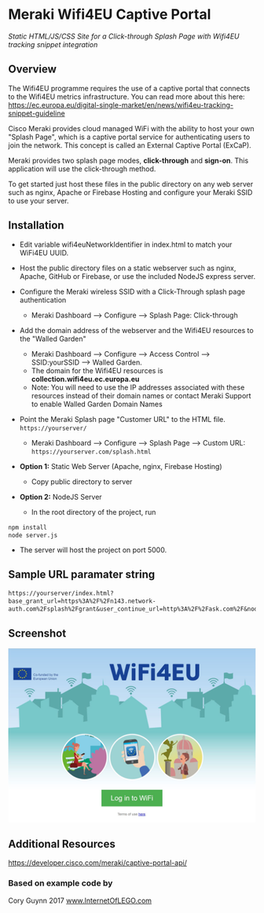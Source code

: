 
#  Meraki Wifi4EU Captive Portal
*Static HTML/JS/CSS Site for a Click-through Splash Page with Wifi4EU tracking snippet integration*




## Overview
The Wifi4EU programme requires the use of a captive portal that connects to the Wifi4EU metrics infrastructure. You can read more about this here: https://ec.europa.eu/digital-single-market/en/news/wifi4eu-tracking-snippet-guideline

Cisco Meraki provides cloud managed WiFi with the ability to host your own "Splash Page", which is a captive portal service for authenticating users to join the network. This concept is called an External Captive Portal (ExCaP). 

Meraki provides two splash page modes, **click-through** and **sign-on**. This application will use the click-through method.

To get started just host these files in the public directory on any web server such as nginx, Apache or Firebase Hosting and configure your Meraki SSID to use your server. 

## Installation
* Edit variable wifi4euNetworkIdentifier in index.html to match your WiFi4EU UUID.
* Host the public directory files on a static webserver such as nginx, Apache, GitHub or Firebase, or use the included NodeJS express server. 
* Configure the Meraki wireless SSID with a Click-Through splash page authentication
    * Meraki Dashboard --> Configure --> Splash Page: Click-through
* Add the domain address of the webserver and the Wifi4EU resources to the "Walled Garden" 
    * Meraki Dashboard --> Configure --> Access Control --> SSID:yourSSID --> Walled Garden.
    * The domain for the Wifi4EU resources is **collection.wifi4eu.ec.europa.eu**
    * Note: You will need to use the IP addresses associated with these resources instead of their domain names or contact Meraki Support to enable Walled Garden Domain Names
* Point the Meraki Splash page "Customer URL" to the HTML file. `https://yourserver/`
    * Meraki Dashboard --> Configure --> Splash Page --> Custom URL: `https://yourserver.com/splash.html`

* **Option 1:** Static Web Server 
(Apache, nginx, Firebase Hosting)
   * Copy public directory to server
* **Option 2:** NodeJS Server
   * In the root directory of the project, run 
```
npm install
node server.js
```
- The server will host the project on port 5000.


## Sample URL paramater string
```
https://yourserver/index.html?base_grant_url=https%3A%2F%2Fn143.network-auth.com%2Fsplash%2Fgrant&user_continue_url=http%3A%2F%2Fask.com%2F&node_id=149624921787028&node_mac=88:15:44:50:0a:94&gateway_id=149624921787028&client_ip=10.110.154.195&client_mac=60:e3:ac:f7:48:08:22
```

## Screenshot
![alt screenshot](screenshot.JPG)


## Additional Resources
https://developer.cisco.com/meraki/captive-portal-api/

### Based on example code by
Cory Guynn
2017
www.InternetOfLEGO.com


